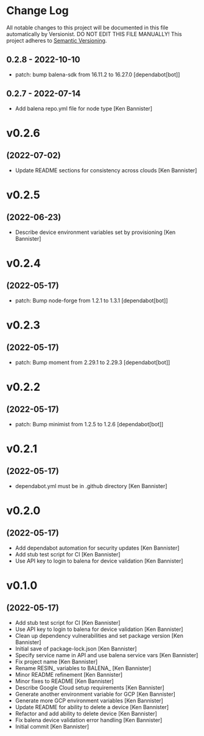 # Change Log

All notable changes to this project will be documented in this file
automatically by Versionist. DO NOT EDIT THIS FILE MANUALLY!
This project adheres to [Semantic Versioning](http://semver.org/).

## 0.2.8 - 2022-10-10

* patch: bump balena-sdk from 16.11.2 to 16.27.0 [dependabot[bot]]

## 0.2.7 - 2022-07-14

* Add balena repo.yml file for node type [Ken Bannister]

# v0.2.6
## (2022-07-02)

* Update README sections for consistency across clouds [Ken Bannister]

# v0.2.5
## (2022-06-23)

* Describe device environment variables set by provisioning [Ken Bannister]

# v0.2.4
## (2022-05-17)

* patch: Bump node-forge from 1.2.1 to 1.3.1 [dependabot[bot]]

# v0.2.3
## (2022-05-17)

* patch: Bump moment from 2.29.1 to 2.29.3 [dependabot[bot]]

# v0.2.2
## (2022-05-17)

* patch: Bump minimist from 1.2.5 to 1.2.6 [dependabot[bot]]

# v0.2.1
## (2022-05-17)

* dependabot.yml must be in .github directory [Ken Bannister]

# v0.2.0
## (2022-05-17)

* Add dependabot automation for security updates [Ken Bannister]
* Add stub test script for CI [Ken Bannister]
* Use API key to login to balena for device validation [Ken Bannister]

# v0.1.0
## (2022-05-17)

* Add stub test script for CI [Ken Bannister]
* Use API key to login to balena for device validation [Ken Bannister]
* Clean up dependency vulnerabilities and set package version [Ken Bannister]
* Initial save of package-lock.json [Ken Bannister]
* Specify service name in API and use balena service vars [Ken Bannister]
* Fix project name [Ken Bannister]
* Rename RESIN_ variables to BALENA_ [Ken Bannister]
* Minor README refinement [Ken Bannister]
* Minor fixes to README [Ken Bannister]
* Describe Google Cloud setup requirements [Ken Bannister]
* Generate another environment variable for GCP [Ken Bannister]
* Generate more GCP environment variables [Ken Bannister]
* Update README for ability to delete a device [Ken Bannister]
* Refactor and add ability to delete device [Ken Bannister]
* Fix balena device validation error handling [Ken Bannister]
* Initial commit [Ken Bannister]
